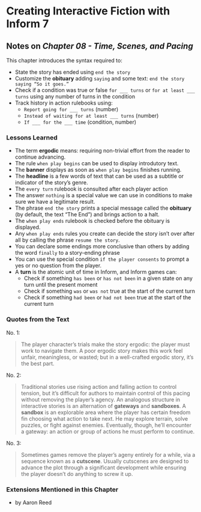 # Creating Interactive Fiction with Inform 7

## Notes on _Chapter 08 - Time, Scenes, and Pacing_

This chapter introduces the syntax required to:

* State the story has ended using `end the story`
* Customize the **obituary** adding `saying` and some text: `end the story saying “So it goes.”`
* Check if a condition was true or false `for ___ turns` or `for at least ___ turns` using any number of turns in the condition
* Track history in action rulebooks using:
  * `Report going for ___ turns` (number)
  * `Instead of waiting for at least ___ turns` (number)
  * `If ___ for the ___ time` (condition, number)

### Lessons Learned

* The term **ergodic** means: requiring non-trivial effort from the reader to continue advancing. 
* The rule `when play begins` can be used to display introdutory text.
* The **banner** displays as soon as `when play begins` finishes running.
* The **headline** is a few words of text that can be used as a subtitle or indicator of the story’s genre.
* The `every turn` rulebook is consulted after each player action
* The answer `nothing` is a special value we can use in conditions to make sure we have a legitimate result.
* The phrase `end the story` prints a special message called the **obituary** (by default, the text “The End”) and brings action to a halt.
* The `when play ends` rulebook is checked before the obituary is displayed.
* Any `when play ends` rules you create can decide the story isn’t over after all by calling the phrase `resume the story`.
* You can declare some endings more conclusive than others by adding the word `finally` to a story-ending phrase
* You can use the special condition `if the player consents` to prompt a yes or no question from the player.
* A **turn** is the atomic unit of time in Inform, and Inform games can:
  * Check if something `has been` or `has not been` in a given state on any turn until the present moment
  * Check if something `was` or `was not` true at the start of the current turn
  * Check if something `had been` or `had not been` true at the start of the current turn

### Quotes from the Text

No. 1: 

> The player character’s trials make the story ergodic: the player must work to navigate them. A poor ergodic story makes this work feel unfair, meaningless, or wasted; but in a well-crafted ergodic story, it’s the best part.

No. 2: 

> Traditional stories use rising action and falling action to control tension, but it’s difficult for authors to maintain control of this pacing without removing the player’s agency. An analogous structure in interactive stories is an alternation of **gateways** and **sandboxes**. A **sandbox** is an explorable area where the player has certain freedom fin choosing what action to take next. He may explore terrain, solve puzzles, or fight against enemies. Eventually, though, he’ll encounter a gateway: an action or group of actions he must perform to continue.

No. 3: 

> Sometimes games remove the player’s ageny entirely for a while, via a sequence known as a **cutscene**. Usually cutscenes are designed to advance the plot through a significant development while ensuring the player doesn’t do anything to screw it up.

### Extensions Mentioned in this Chapter

* []() by Aaron Reed



